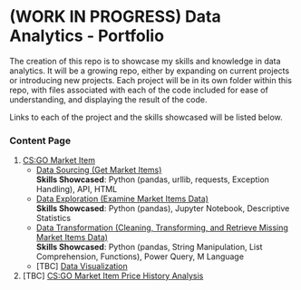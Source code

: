 # (WORK IN PROGRESS) Data Analytics - Portfolio

The creation of this repo is to showcase my skills and knowledge in data analytics. It will be a growing repo, either by expanding on current projects or introducing new projects. Each project will be in its own folder within this repo, with files associated with each of the code included for ease of understanding, and displaying the result of the code.

Links to each of the project and the skills showcased will be listed below.

### Content Page

1.  [CS:GO Market Item](https://github.com/weiherr/data_analysis_csgo_market/tree/main/Data_Analytics_CSGO_Market_Item)
    - [Data Sourcing (Get Market Items)](https://github.com/weiherr/data_analysis_csgo_market/tree/main/Data_Analytics_CSGO_Market_Item/01_Data_Sourcing_Get_Market_Items)<br>
    **Skills Showcased**: Python (pandas, urllib, requests, Exception Handling), API, HTML
    - [Data Exploration (Examine Market Items Data)](https://github.com/weiherr/data_analysis_csgo_market/tree/main/Data_Analytics_CSGO_Market_Item/02_Data_Exploration_Examine_Items_Data)<br>
    **Skills Showcased**: Python (pandas), Jupyter Notebook, Descriptive Statistics
    - [Data Transformation (Cleaning, Transforming, and Retrieve Missing Market Items Data)](https://github.com/weiherr/data_analysis_csgo_market/tree/main/Data_Analytics_CSGO_Market_Item/03_Data_Transformation)<br>
    **Skills Showcased**: Python (pandas, String Manipulation, List Comprehension, Functions), Power Query, M Language
    - [TBC] [Data Visualization]()
2. [TBC] [CS:GO Market Item Price History Analysis]()